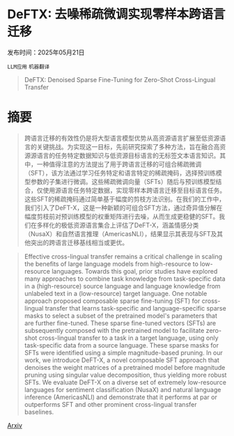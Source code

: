# DeFTX: 去噪稀疏微调实现零样本跨语言迁移

发布时间：2025年05月21日

`LLM应用` `机器翻译`

> DeFTX: Denoised Sparse Fine-Tuning for Zero-Shot Cross-Lingual Transfer

# 摘要

> 跨语言迁移的有效性仍是将大型语言模型优势从高资源语言扩展至低资源语言的关键挑战。为实现这一目标，先前研究探索了多种方法，旨在融合高资源源语言的任务特定数据知识与低资源目标语言的无标签文本语言知识。其中，一种值得注意的方法提出了用于跨语言迁移的可组合稀疏微调（SFT），该方法通过学习任务特定和语言特定的稀疏掩码，选择预训练模型参数的子集进行微调。这些稀疏微调向量（SFTs）随后与预训练模型结合，仅使用源语言任务特定数据，实现零样本跨语言迁移至目标语言任务。这些SFT的稀疏掩码通过简单基于幅度的剪枝方法识别。在我们的工作中，我们引入了DeFT-X，这是一种新颖的可组合SFT方法，通过奇异值分解在幅度剪枝前对预训练模型的权重矩阵进行去噪，从而生成更稳健的SFT。我们在多样化的极低资源语言集合上评估了DeFT-X，涵盖情感分类（NusaX）和自然语言推理（AmericasNLI），结果显示其表现与SFT及其他突出的跨语言迁移基线相当或更优。

> Effective cross-lingual transfer remains a critical challenge in scaling the benefits of large language models from high-resource to low-resource languages. Towards this goal, prior studies have explored many approaches to combine task knowledge from task-specific data in a (high-resource) source language and language knowledge from unlabeled text in a (low-resource) target language. One notable approach proposed composable sparse fine-tuning (SFT) for cross-lingual transfer that learns task-specific and language-specific sparse masks to select a subset of the pretrained model's parameters that are further fine-tuned. These sparse fine-tuned vectors (SFTs) are subsequently composed with the pretrained model to facilitate zero-shot cross-lingual transfer to a task in a target language, using only task-specific data from a source language. These sparse masks for SFTs were identified using a simple magnitude-based pruning. In our work, we introduce DeFT-X, a novel composable SFT approach that denoises the weight matrices of a pretrained model before magnitude pruning using singular value decomposition, thus yielding more robust SFTs. We evaluate DeFT-X on a diverse set of extremely low-resource languages for sentiment classification (NusaX) and natural language inference (AmericasNLI) and demonstrate that it performs at par or outperforms SFT and other prominent cross-lingual transfer baselines.

[Arxiv](https://arxiv.org/abs/2505.15090)
